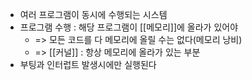 - 여러 프로그램이 동시에 수행되는 시스템
- 프로그램 수행 : 해당 프로그램이 [[메모리]]에 올라가 있어야
	- => 모든 코드를 다 메모리에 올릴 수는 없다(메모리 낭비)
	- => [[커널]] : 항상 메모리에 올라가 있는 부분
- 부팅과 인터럽트 발생시에만 실행된다